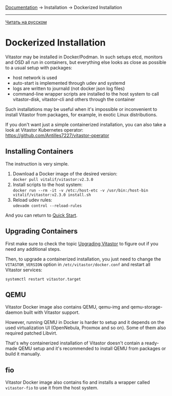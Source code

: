 [Documentation](../../README.md#documentation) → Installation → Dockerized Installation

-----

[Читать на русском](docker.ru.md)

# Dockerized Installation

Vitastor may be installed in Docker/Podman. In such setups etcd, monitors and OSD
all run in containers, but everything else looks as close as possible to a usual
setup with packages:
- host network is used
- auto-start is implemented through udev and systemd
- logs are written to journald (not docker json log files)
- command-line wrapper scripts are installed to the host system to call vitastor-disk,
  vitastor-cli and others through the container

Such installations may be useful when it's impossible or inconvenient to install
Vitastor from packages, for example, in exotic Linux distributions.

If you don't want just a simple containerized installation, you can also take a look
at Vitastor Kubernetes operator: https://github.com/Antilles7227/vitastor-operator

## Installing Containers

The instruction is very simple.

1. Download a Docker image of the desired version: \
   `docker pull vitalif/vitastor:v2.3.0`
2. Install scripts to the host system: \
   `docker run --rm -it -v /etc:/host-etc -v /usr/bin:/host-bin vitalif/vitastor:v2.3.0 install.sh`
3. Reload udev rules: \
   `udevadm control --reload-rules`

And you can return to [Quick Start](../intro/quickstart.en.md).

## Upgrading Containers

First make sure to check the topic [Upgrading Vitastor](../usage/admin.en.md#upgrading-vitastor)
to figure out if you need any additional steps.

Then, to upgrade a containerized installation, you just need to change the `VITASTOR_VERSION`
option in `/etc/vitastor/docker.conf` and restart all Vitastor services:

`systemctl restart vitastor.target`

## QEMU

Vitastor Docker image also contains QEMU, qemu-img and qemu-storage-daemon built with Vitastor support.

However, running QEMU in Docker is harder to setup and it depends on the used virtualization UI
(OpenNebula, Proxmox and so on). Some of them also required patched Libvirt.

That's why containerized installation of Vitastor doesn't contain a ready-made QEMU setup and it's
recommended to install QEMU from packages or build it manually.

## fio

Vitastor Docker image also contains fio and installs a wrapper called `vitastor-fio` to use it from
the host system.
